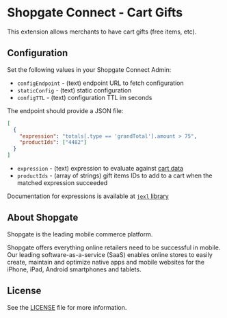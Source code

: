 # Shopgate Connect - Cart Gifts

This extension allows merchants to have cart gifts (free items, etc).

## Configuration

Set the following values in your Shopgate Connect Admin:
* `configEndpoint` - (text) endpoint URL to fetch configuration
* `staticConfig` - (text) static configuration
* `configTTL` - (text) configuration TTL im seconds

The endpoint should provide a JSON file:

```json
[ 
  { 
    "expression": "totals[.type == 'grandTotal'].amount > 75", 
    "productIds": ["4482"]
  }
]
```

* `expression` - (text) expression to evaluate against [cart data](https://developer.shopgate.com/references/connect/shopgate-pipelines/cart/shopgate.cart.getcart.v1) 
* `productIds` - (array of strings) gift items IDs to add to a cart when the matched expression succeeded

Documentation for expressions is available at [`jexl` library](https://github.com/TomFrost/jexl#user-content-collections)  

## About Shopgate

Shopgate is the leading mobile commerce platform.

Shopgate offers everything online retailers need to be successful in mobile. Our leading
software-as-a-service (SaaS) enables online stores to easily create, maintain and optimize native
apps and mobile websites for the iPhone, iPad, Android smartphones and tablets.
## License
See the [LICENSE](./LICENSE) file for more information.
